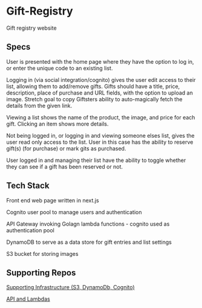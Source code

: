 # Gift-Registry
Gift registry website

## Specs
User is presented with the home page where they have the option to log in, or enter the unique code to an existing list.

Logging in (via social integration/cognito) gives the user edit access to their list, allowing them to add/remove gifts.
Gifts should have a title, price, description, place of purchase and URL fields, with the option to upload an image.
Stretch goal to copy Giftsters ability to auto-magically fetch the details from the given link. 

Viewing a list shows the name of the product, the image, and price for each gift. Clicking an item shows more details.

Not being logged in, or logging in and viewing someone elses list, gives the user read only access to the list.
User in this case has the ability to reserve gift(s) (for purchase) or mark gits as purchased.

User logged in and managing their list have the ability to toggle whether they can see if a gift has been reserved or not.

## Tech Stack
Front end web page written in next.js

Cognito user pool to manage users and authentication

API Gateway invoking Golagn lambda functions - cognito used as authentication pool

DynamoDB to serve as a data store for gift entries and list settings

S3 bucket for storing images

## Supporting Repos
[Supporting Infrastructure (S3, DynamoDb, Cognito)](https://github.com/calza27/GR-Infra)

[API and Lambdas](https://github.com/calza27/GR-API)

